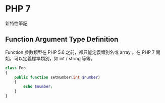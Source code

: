 # PHP 7

新特性筆記

## Function Argument Type Definition

Function 參數類型在 PHP 5.6 之前，都只能定義類別名或 array 。在 PHP 7 開始，可以定義標準類別，如 int / string 等等。

```php
class Foo
{
    public function setNumber(int $number)
    {
        echo $number;
    }
}
```
